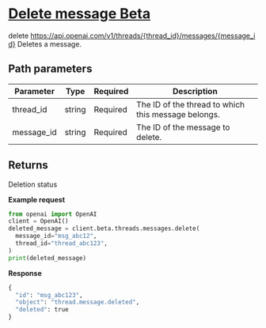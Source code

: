 # [Delete message Beta](/docs/api-reference/messages/deleteMessage)
delete https://api.openai.com/v1/threads/{thread_id}/messages/{message_id} 
Deletes a message. 
## Path parameters 
| Parameter | Type   | Required | Description|
| --- | --- | --- | --- |
| thread_id | string | Required | The ID of the thread to which this message belongs.| 
| message_id | string | Required | The ID of the message to delete.| 
## Returns 
Deletion status 

**Example request**
```python
from openai import OpenAI
client = OpenAI()
deleted_message = client.beta.threads.messages.delete(
  message_id="msg_abc12",
  thread_id="thread_abc123",
)
print(deleted_message)
```

**Response**
```python
{
  "id": "msg_abc123",
  "object": "thread.message.deleted",
  "deleted": true
}
```
